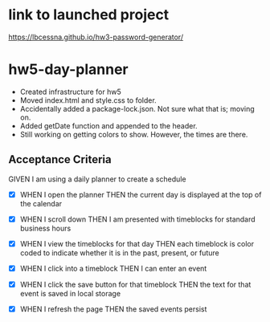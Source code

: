 # link to launched project
https://lbcessna.github.io/hw3-password-generator/


# hw5-day-planner
- Created infrastructure for hw5
- Moved index.html and style.css to folder.
- Accidentally added a package-lock.json. Not sure what that is; moving on.
- Added getDate function and appended to the header.
- Still working on getting colors to show. However, the times are there.



## Acceptance Criteria


GIVEN I am using a daily planner to create a schedule
- [X] WHEN I open the planner THEN the current day is displayed at the top of the calendar
- [X] WHEN I scroll down THEN I am presented with timeblocks for standard business hours
- [X] WHEN I view the timeblocks for that day THEN each timeblock is color coded to indicate whether it is in the past, present, or future
- [X] WHEN I click into a timeblock THEN I can enter an event
- [X] WHEN I click the save button for that timeblock THEN the text for that event is saved in local storage
- [X] WHEN I refresh the page THEN the saved events persist

